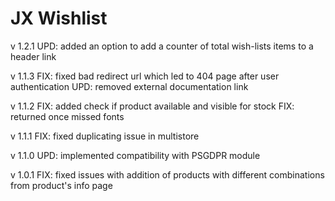 # JX Wishlist

v 1.2.1
UPD: added an option to add a counter of total wish-lists items to a header link

v 1.1.3
FIX: fixed bad redirect url which led to 404 page after user authentication
UPD: removed external documentation link

v 1.1.2
FIX: added check if product available and visible for stock
FIX: returned once missed fonts

v 1.1.1
FIX: fixed duplicating issue in multistore

v 1.1.0
UPD: implemented compatibility with PSGDPR module

v 1.0.1
FIX: fixed issues with addition of products with different combinations from product's info page